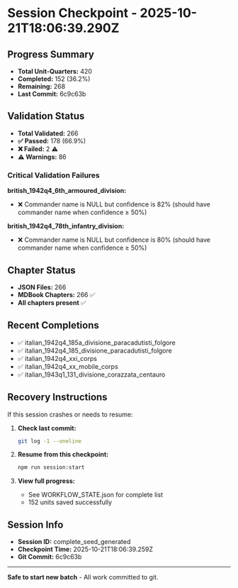 # Session Checkpoint - 2025-10-21T18:06:39.290Z

## Progress Summary

- **Total Unit-Quarters:** 420
- **Completed:** 152 (36.2%)
- **Remaining:** 268
- **Last Commit:** 6c9c63b

## Validation Status

- **Total Validated:** 266
- **✅ Passed:** 178 (66.9%)
- **❌ Failed:** 2 ⚠️
- **⚠️ Warnings:** 86

### Critical Validation Failures

**british_1942q4_6th_armoured_division:**
  - ❌ Commander name is NULL but confidence is 82% (should have commander name when confidence ≥ 50%)

**british_1942q4_78th_infantry_division:**
  - ❌ Commander name is NULL but confidence is 80% (should have commander name when confidence ≥ 50%)

## Chapter Status

- **JSON Files:** 266
- **MDBook Chapters:** 266 ✅
- **All chapters present** ✅

## Recent Completions

- ✅ italian_1942q4_185a_divisione_paracadutisti_folgore
- ✅ italian_1942q4_185_divisione_paracadutisti_folgore
- ✅ italian_1942q4_xxi_corps
- ✅ italian_1942q4_xx_mobile_corps
- ✅ italian_1943q1_131_divisione_corazzata_centauro

## Recovery Instructions

If this session crashes or needs to resume:

1. **Check last commit:**
   ```bash
   git log -1 --oneline
   ```

2. **Resume from this checkpoint:**
   ```bash
   npm run session:start
   ```

3. **View full progress:**
   - See WORKFLOW_STATE.json for complete list
   - 152 units saved successfully

## Session Info

- **Session ID:** complete_seed_generated
- **Checkpoint Time:** 2025-10-21T18:06:39.259Z
- **Git Commit:** 6c9c63b

---

**Safe to start new batch** - All work committed to git.
